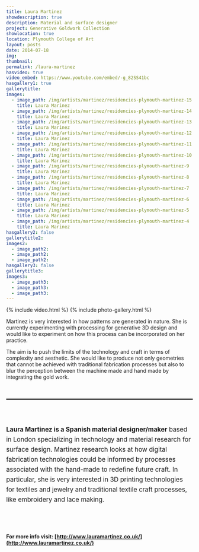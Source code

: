```yaml
---
title: Laura Martinez
showdescription: true
description: Material and surface designer
project: Generative Goldwork Collection
showlocation: true
location: Plymouth College of Art 
layout: posts
date: 2014-07-18
img: 
thumbnail:
permalink: /laura-martinez
hasvideo: true
video_embed: https://www.youtube.com/embed/-g_82SS41bc
hasgallery1: true   
gallerytitle: 
images:
  - image_path: /img/artists/martinez/residencies-plymouth-martinez-15
    title: Laura Marinez
  - image_path: /img/artists/martinez/residencies-plymouth-martinez-14
    title: Laura Marinez
  - image_path: /img/artists/martinez/residencies-plymouth-martinez-13
    title: Laura Marinez
  - image_path: /img/artists/martinez/residencies-plymouth-martinez-12
    title: Laura Marinez
  - image_path: /img/artists/martinez/residencies-plymouth-martinez-11
    title: Laura Marinez
  - image_path: /img/artists/martinez/residencies-plymouth-martinez-10
    title: Laura Marinez
  - image_path: /img/artists/martinez/residencies-plymouth-martinez-9
    title: Laura Marinez
  - image_path: /img/artists/martinez/residencies-plymouth-martinez-8
    title: Laura Marinez
  - image_path: /img/artists/martinez/residencies-plymouth-martinez-7
    title: Laura Marinez
  - image_path: /img/artists/martinez/residencies-plymouth-martinez-6
    title: Laura Marinez
  - image_path: /img/artists/martinez/residencies-plymouth-martinez-5
    title: Laura Marinez
  - image_path: /img/artists/martinez/residencies-plymouth-martinez-4
    title: Laura Marinez
hasgallery2: false       
gallerytitle2:  
images2:
  - image_path2: 
  - image_path2: 
  - image_path2: 
hasgallery3: false    
gallerytitle3:  
images3:
  - image_path3: 
  - image_path3: 
  - image_path3:    
---
```


{% include video.html %}
{% include photo-gallery.html %}

Martinez is very interested in how patterns are generated in nature. She is currently experimenting with processing for generative 3D design and would like to experiment on how this process can be incorporated on her practice. 

The aim is to push the limits of the technology and craft in terms of complexity and aesthetic. She would like to produce not only geometries that cannot be achieved with traditional fabrication processes but also to blur the perception between the machine made and hand made by integrating the gold work.

<div style="border-top: 3px solid; border-color: black; margin: 50px 0px 0px 0px; padding-top: 50px; padding-bottom: 40px; font-size: 17px; line-height: 27px;">

<b>Laura Martinez is a Spanish material designer/maker</b> based in London specializing in technology and material research for surface design. Martinez research looks at how digital fabrication technologies could be informed by processes associated with the hand-made to redefine future craft. In particular, she is very interested in 3D printing technologies for textiles and jewelry and traditional textile craft processes, like embroidery and lace making.
</div>

#### For more info visit: [http://www.lauramartinez.co.uk/](http://www.lauramartinez.co.uk/)


